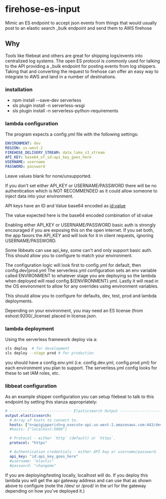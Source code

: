 # firehose-es-input
Mimic an ES endpoint to accept json events from things that would usually post to an elastic search _bulk endpoint and send them to AWS firehose

## Why
Tools like filebeat and others are great for shipping logs/events into centralized log systems. The open ES protocol is commonly used for talking to the API providing a _bulk endpoint for posting events from log shippers. Taking that and converting the request to firehose can offer an easy way to integrate to AWS and land in a number of destinations.


### installation
- npm install --save-dev serverless
- sls plugin install -n serverless-wsgi
- sls plugin install -n serverless-python-requirements


### lambda configuration
The program expects a config.yml file with the following settings:

```yaml
ENVIRONMENT: dev
REGION: us-west-2
FIREHOSE_DELIVERY_STREAM: data_lake_s3_stream
API_KEY: base64_of_id:api_key_goes_here
USERNAME: username
PASSWORD: password
```
Leave values blank for none/unsupported.

If you don't set either API_KEY or USERNAME/PASSWORD there will be no authentication which is NOT RECOMMENDED as it could allow someone to inject data into your environment.

API keys have an ID and Value base64 encoded as [id:value](https://www.elastic.co/guide/en/elasticsearch/reference/current/security-api-create-api-key.html)

The value expected here is the base64 encoded combination of id:value

Enabling either API_KEY or USERNAME/PASSWORD basic auth is strongly encouraged if you are exposing this on the open internet. If you set both, the app favors the API_KEY and will look for it in client requests, ignoring USERNAME/PASSWORD.

Some libbeats can use api_key, some can't and only support basic auth. This should allow you to configure to match your environment.

The configuration logic will look first to config.yml for default, then config.dev|prod.yml The serverless.yml configuration sets an env variable called ENVIRONMENT to whatever stage you are deploying so the lambda when deployed will read config.${ENVIRONMENT}.yml. Lastly it will read in the OS environment to allow for any overrides using environment variables.

This should allow you to configure for defaults, dev, test, prod and lambda deployments.

Depending on your environment, you may need an ES license (from eshost:9200/_license) placed in license.json.


### lambda deployment
Using the serverless framework deploy via a:

```bash
sls deploy  # for development
sls deploy --stage prod # for production
```

you should have a config.env.yml (i.e. config.dev.yml, config.prod.yml) for each environment you plan to support. The serverless.yml config looks for these to set IAM roles, etc.


### libbeat configuration
As an example shipper configuration you can setup filebeat to talk to this endpoint by setting this stanza appropriately:

```yaml
# ---------------------------- Elasticsearch Output ----------------------------
output.elasticsearch:
  # Array of hosts to connect to.
  hosts: ["n<apigipperish>g.execute-api.us-west-2.amazonaws.com:443/dev/"]
  #hosts: ["localhost:5000"]

  # Protocol - either `http` (default) or `https`.
  protocol: "https"

  # Authentication credentials - either API key or username/password.
  api_key: "id:api_key_goes_here"
  #username: "elastic"
  #password: "changeme"

```

If you are deploying/testing locally, localhost will do. If you deploy this lambda you will get the api gateway address and can use that as shown above to configure (note the /dev/ or /prod/ in the url for the gateway depending on how you've deployed it.)


